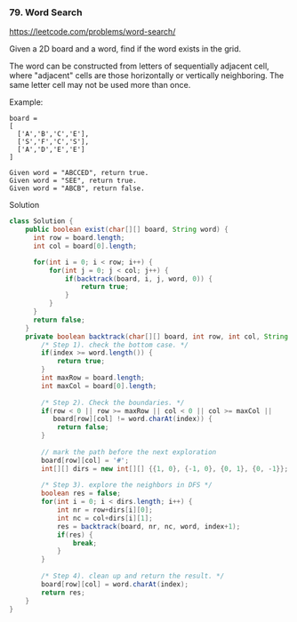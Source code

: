 ### 79. Word Search

https://leetcode.com/problems/word-search/

Given a 2D board and a word, find if the word exists in the grid.

The word can be constructed from letters of sequentially adjacent cell, where "adjacent" cells are those horizontally or vertically neighboring. The same letter cell may not be used more than once.

Example:
```
board =
[
  ['A','B','C','E'],
  ['S','F','C','S'],
  ['A','D','E','E']
]

Given word = "ABCCED", return true.
Given word = "SEE", return true.
Given word = "ABCB", return false.
```

Solution

```java
class Solution {
    public boolean exist(char[][] board, String word) {
      int row = board.length;
      int col = board[0].length;

      for(int i = 0; i < row; i++) {
          for(int j = 0; j < col; j++) {
              if(backtrack(board, i, j, word, 0)) {
                  return true;
              }
          }
      }
      return false;
    }
    private boolean backtrack(char[][] board, int row, int col, String word, int index) {
        /* Step 1). check the bottom case. */
        if(index >= word.length()) {
            return true;
        }
        int maxRow = board.length;
        int maxCol = board[0].length;
        
        /* Step 2). Check the boundaries. */
        if(row < 0 || row >= maxRow || col < 0 || col >= maxCol || 
           board[row][col] != word.charAt(index)) {
            return false;
        }
        
        // mark the path before the next exploration
        board[row][col] = '#';
        int[][] dirs = new int[][] {{1, 0}, {-1, 0}, {0, 1}, {0, -1}};
        
        /* Step 3). explore the neighbors in DFS */
        boolean res = false;
        for(int i = 0; i < dirs.length; i++) {
            int nr = row+dirs[i][0];
            int nc = col+dirs[i][1];
            res = backtrack(board, nr, nc, word, index+1);
            if(res) {
                break;
            }
        }
        
        /* Step 4). clean up and return the result. */
        board[row][col] = word.charAt(index);
        return res;
    }
}
```